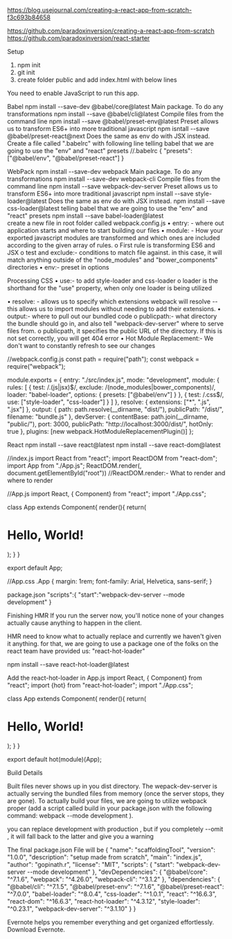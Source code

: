 https://blog.usejournal.com/creating-a-react-app-from-scratch-f3c693b84658

https://github.com/paradoxinversion/creating-a-react-app-from-scratch
https://github.com/paradoxinversion/react-starter


Setup
1.	npm init
2.	git init
3.	create folder public and add index.html with below lines
<!-- sourced from https://raw.githubusercontent.com/reactjs/reactjs.org/master/static/html/single-file-example.html -->
<!DOCTYPE html>
<html>

<head>
  <meta charset="UTF-8" />
  <meta name="viewport" content="width=device-width, initial-scale=1, shrink-to-fit=no">
  <title>React Starter</title>
</head>

<body>
  <div id="root"></div>
  <noscript>
    You need to enable JavaScript to run this app.
  </noscript>
  <script src="../dist/bundle.js"></script>
</body>

</html>

Babel
npm install --save-dev @babel/core@latest	Main package. To do any transformations
npm install --save @babel/cli@latest	Compile files from the command line
npm install --save @babel/preset-env@latest	Preset allows us to transform ES6+ into more traditional javascript
npm isntall --save @babel/preset-react@next 	Does the same as env do with JSX instead.
Create a file called 
".babelrc" with following line	telling babel that we are going to use the "env" and "react" presets
//.babelrc
{
  "presets": ["@babel/env", "@babel/preset-react"]
}

WebPack
npm install --save-dev webpack	Main package. To do any transformations
npm install --save-dev webpack-cli	Compile files from the command line
npm install --save webpack-dev-server	Preset allows us to transform ES6+ into more traditional javascript
npm install --save style-loader@latest	Does the same as env do with JSX instead.
npm install --save css-loader@latest	telling babel that we are going to use the "env" and "react" presets
npm install --save babel-loader@latest	
create a new file in root folder called  webpack.config.js	•	entry: - where out application starts and where to start building our files
•	module: - How your exported javascript modules are transformed and which ones are included according to the given array of rules.
o	First rule is transforming ES6 and JSX
o	test and exclude:- conditions to match file against. in this case, it will match anything outside of the "node_modules" and "bower_components" directories
•	env:- preset in options

Processing CSS
•	use:- to add style-loader and css-loader
o	loader is the shorthand for the "use" property, when only one loader is being utilized


•	resolve: - allows us to specify which extensions webpack will resolve -- this allows us to import modules without needing to add their extensions.
•	output:- where to pull out our bundled code
o	publicpath:- what directory the bundle should go in, and also tell "webpack-dev-server" where to serve files from.
o	publicpath, it specifies the public URL of the directory. If this is not set correctly, you will get 404 error
•	Hot Module Replacement:- We don't want to constantly refresh to see our changes

//webpack.config.js
const path = require("path");
const webpack = require("webpack");

module.exports = {
  entry: "./src/index.js",
  mode: "development",
  module: {
    rules: [
      {
        test: /\.(js|jsx)$/,
        exclude: /(node_modules|bower_components)/,
        loader: "babel-loader",
        options: { presets: ["@babel/env"] }
      },
      {
        test: /\.css$/,
        use: ["style-loader", "css-loader"]
      }
    ]
  },
  resolve: { extensions: ["*", ".js", ".jsx"] },
  output: {
    path: path.resolve(__dirname, "dist/"),
    publicPath: "/dist/",
    filename: "bundle.js"
  },
  devServer: {
    contentBase: path.join(__dirname, "public/"),
    port: 3000,
    publicPath: "http://localhost:3000/dist/",
    hotOnly: true
  },
  plugins: [new webpack.HotModuleReplacementPlugin()]
};



React
npm install --save react@latest	
npm install --save react-dom@latest	

//index.js
import React from "react";
import ReactDOM from "react-dom";
import App from "./App.js";
ReactDOM.render(<App />, document.getElementById("root")) //ReactDOM.render:- What to render and where to render

//App.js
import React, { Component} from "react";
import "./App.css";

class App extends Component{
  render(){
    return(
      <div className="App">
        <h1> Hello, World! </h1>
      </div>
    );
  }
}

export default App;

//App.css
.App {
  margin: 1rem;
  font-family: Arial, Helvetica, sans-serif;
}

package.json
"scripts":{
    "start":"webpack-dev-server --mode development"
}

Finishing HMR
If you run the server now, you'll notice none of your changes actually cause anything to happen in the client.

HMR need to know what to actually replace and currently we haven't given it anything. for that, we are going to use a package one of the folks on the react team have provided us: "react-hot-loader" 

npm install --save react-hot-loader@latest


Add the react-hot-loader in App.js
import React, { Component} from "react";
import {hot} from "react-hot-loader";
import "./App.css";

class App extends Component{
  render(){
    return(
      <div className="App">
        <h1> Hello, World! </h1>
      </div>
    );
  }
}

export default hot(module)(App);


Build Details

Built files never shows up in you dist directory. The wepack-dev-server is actually serving the bundled files from memory (once the server stops, they are gone). To actually build your files, we are going to utilize webpack proper (add a script called build in your package.json with the following command: webpack --mode development ).

you can replace development with production , but if you completely --omit , it will fall back to the latter and give you a warning

The final package.json File will be
{
  "name": "scaffoldingTool",
  "version": "1.0.0",
  "description": "setup made from scratch",
  "main": "index.js",
  "author": "gopinath.r",
  "license": "MIT",
  "scripts": {
    "start": "webpack-dev-server --mode development"
  },
  "devDependencies": {
    "@babel/core": "^7.1.6",
    "webpack": "^4.26.0",
    "webpack-cli": "^3.1.2"
  },
  "dependencies": {
    "@babel/cli": "^7.1.5",
    "@babel/preset-env": "^7.1.6",
    "@babel/preset-react": "^7.0.0",
    "babel-loader": "^8.0.4",
    "css-loader": "^1.0.1",
    "react": "^16.6.3",
    "react-dom": "^16.6.3",
    "react-hot-loader": "^4.3.12",
    "style-loader": "^0.23.1",
    "webpack-dev-server": "^3.1.10"
  }
}


Evernote helps you remember everything and get organized effortlessly. Download Evernote. 


